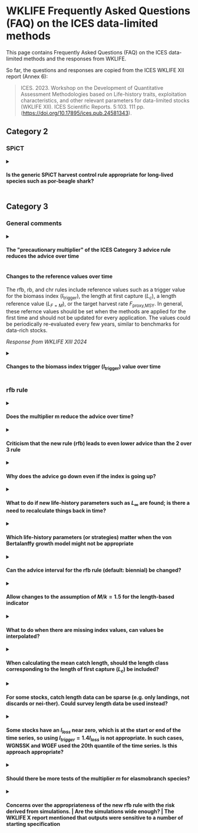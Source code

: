 # WKLIFE Frequently Asked Questions (FAQ) on the ICES data-limited methods

This page contains Frequently Asked Questions (FAQ) on the ICES data-limited methods and the responses from WKLIFE.

So far, the questions and responses are copied from the ICES WKLIFE XII report (Annex 6):

> ICES. 2023. Workshop on the Development of Quantitative Assessment Methodologies based on Life-history traits, exploitation characteristics, and other relevant parameters for data-limited stocks (WKLIFE XII). ICES Scientific Reports. 5:103. 111 pp. (<https://doi.org/10.17895/ices.pub.24581343>).

## Category 2

### SPiCT

<details>

<summary>

#### Is the generic SPiCT harvest control rule appropriate for long-lived species such as por-beagle shark?

</summary>

TODO

*Question source: WGEF for WKLIFE XII 2023*

</details>

## Category 3

### General comments

<details>

<summary>

#### The "precautionary multiplier" of the ICES Category 3 advice rule reduces the advice over time

</summary>

-   ICES uses three methods to calculate the advice for Category 3 data-limited stocks (excluding short-lived species). These are the "rfb rule" for species with slower individual growth, the "chr rule" for stocks with medium individual growth, and the "rb rule" for stocks for which no reliable length data from the catch is available. These three methods include a multiplier in the calculation of the catch advice, which ensures that the catch advice leads to long-term precautionary management advice. Precautionary in this context means that the risk of the stock being depleted is reduced to a low level.
-   For the rfb rule and the chr rule, this multiplier does not lead to a continuous reduction of the catch advice every time the rules are applied. Instead, the multiplier acts as a correction factor and changes the management targets of these advice rules. If a stock is estimated to be below this corrected management target, the advice value will be reduced. However, if a stock is estimated to be at or above this management target, the multiplier does not reduce the advice further.
-   The third advice rule, the "rb rule", was only proposed as a method of last resort and should be avoided if possible. This rule is used when no reliable length data are available. Contrary to the rfb and chr rules, the rb rule does not include a management target and simply adjusts the catch advice based on the stock trend, as observed with the stock index. The rb rule likely reduces the catch advice over time with the multiplier. This is needed to ensure that (1) the management advice is precautionary in the long term, (2) the depletion risk is not greater than for the other methods, and (3) the depletion risk does not increase over time. This situa-tion can be avoided when length data are available that are representative of the catch of the stock. These length data allow the application of the rfb or chr rules, which do not lead to a continuous reduction in the catch advice. A single year of length data can be enough to move away from the rb rule to either the rfb or chr rule.

*Question source: Scottish Fishermen's Federation for WKLIFE XII 2023*

</details>

#### Changes to the reference values over time

</summary>

The rfb, rb, and chr rules include reference values such as a trigger value for the biomass index ($I_\text{trigger}$), the length at first capture ($L_c$), a length reference value ($L_{F=M}$), or the target harvest rate $F_\text{proxy,MSY}$. In general, these refernce values should be set when the methods are applied for the first time and should not be updated for every application. The values could be periodically re-evaluated every few years, similar to benchmarks for data-rich stocks.

_Response from WKLIFE XIII 2024_

</details>

<details>
<summary>  
    
#### Changes to the biomass index trigger ($I_\text{trigger}$) value over time

</summary>

See the response to [changes to the reference values over time](#changes-to-the-reference-values-over-time) for a general response.

_Specific considerations for the biomass index trigger:_

The biomass safeguard $b$ of the rfb, rb, and chr rules is defined as

$$b = \text{min} \left( 1, \frac{I_{y-1}}{I_\text{trigger}} \right)$$

where the current biomass index value ($I_{y-1}$) is compared to a trigger value ($I_\text{trigger}$). If the most recent biomass index value falls below $I_\text{trigger}$, the biomass safeguard reduces the advised catch. In the absence of further information, $I_\text{trigger}$ is generically defined based on lowest observed biomass index value ($I_\text{trigger}= 1.4I_\text{loss}$).

During the first application of the rfb/rb/chr rules, $I_\text{loss}$ is typically defined as the biomass index value in a specific year. In subsequent applications of the rfb/rb/chr rule, $I_\text{loss}$ should *NOT* be re-defined with biomass index values from new data years.

Some biomass indices are derived by modelling or standardising survey data. This means that the biomass index time series may. In this case, the calculation of $I_\text{trigger}$ should be based on the new value for $I_\text{loss}$ from the same reference year (defined during the first application of the rfb/rb/chr rule). The R package `cat3advice` allows the definition of $I_\text{trigger}$ based on a reference year (see the [package vignette](https://github.com/shfischer/cat3advice/blob/main/vignettes/cat3advice.md#biomass-safeguard-b) for more details):

```
library(cat3advice)
data(ple7e_idx) # example data
# define Itrigger with a reference year for Iloss
b(ple7e_idx, yr_ref = 2007)
```

The reference year for $I_\text{loss}$ should generally not be changed. In a modelled biomass index, the year in which $I_\text{loss}$ is observed may change to a different (historical) year. In such a case, the appropriateness of the biomass index to provide catch advice should be carefully considered. Should the change be caused by a correction of errors in historical survey data, this may warrant a change of $I_\text{loss}$ but will need to be documented (and possibly reviewed).

_Response from WKLIFE XIII 2024_

</details>


### rfb rule

<details>

<summary>

#### Does the multiplier m reduce the advice over time?

</summary>

There is sometimes the incorrect perception that the multiplier of the rfb and chr rules continuously decreases the catch advice over time. The multiplier of the empirical harvest control rules is a tuning parameter that ensures that the advice follows the ICES precautionary approach. The components of the harvest control rules are multiplicative, this means that the multiplier can be thought of as adjusting the target of the harvest control rules, i.e. the reference length in component f of the rfb rule and the target harvest rate of the chr rule. This principle is illustrated in the following equation for the rfb rule:

$$A_{y+1} = A_y\ r\ f\ b\ x = A_y\ r\ \frac{L_{y-1}}{L_{F=M}}\ b\ x = A_y\ r\ \frac{L_{y-1}}{L_{F=M}/x}\ b = A_y\ r\ \frac{L_{y-1}}{L'_{F=M}}\ b$$

where $A_{y+1}$ is the new catch advice, $A_y$ the previous catch advice, $r$, $f$, and $b$ the components of the rfb rule, $x$ the multiplier, $L_{y-1}$ the mean catch length, and $L_{F=M}$ the MSY proxy reference length.

Response copied from WKLIFE XI report (ICES, 2023, Section 2.2.8, page 28): 
* ICES. 2023. Eleventh Workshop on the Development of Quantitative Assessment Methodologies based on LIFE-history traits, exploitation characteristics, and other relevant parameters for data-limited stocks (WKLIFE XI). ICES Scientific Reports. 5:21. 74 pp. (<https://doi.org/10.17895/ices.pub.22140260>).

*Question source: WGDEEP for WKLIFE XII 2023*

</details>

<details>

<summary>

#### Criticism that the new rule (rfb) leads to even lower advice than the 2 over 3 rule

</summary>

The 2 over 3 rule was implemented in 2012 as an interim measure based on the best available science at that time. Re-evaluation of this method through simulation has shown that the 2 over 3 rule does not follow the ICES precautionary approach and can increase the risk of stock depletion over time. This means that the catch advice from the 2 over 3 rule in many cases was higher than it should have been. The new rfb rule was implemented after extensive simulation testing and review and was designed to explicitly follow the ICES precautionary approach and the MSY approach. This means that the catch advice from the rfb rule may be lower than from the 2 over 3 rule but this is required to follow ICES management objectives.

*Question source: WGDEEP for WKLIFE XII 2023*

</details>

<details>

<summary>

#### Why does the advice go down even if the index is going up?

</summary>

The previous 2 over 3 rule calculated catch advice based on the trend from a bio-mass index. In addition to this, the rfb rule also considers (1) the exploitation of the stock based on catch-length data and (2) includes a biomass safeguard that reduces the catch advice if the biomass index falls below a trigger value. The catch advice calculated with the rfb rule is a result of all these considerations combined. Furthermore, the trend in the biomass index is calculated by using data from the most recent five years, i.e. an increase in the index in a single year does not necessarily result in a positive biomass trend.

*Question source: WGDEEP for WKLIFE XII 2023*

</details>

<details>

<summary>

#### What to do if new life-history parameters such as $L_\infty$ are found; is there a need to recalculate things back in time?

</summary>

There is no need to annually update life-history parameters. If new growth pa-rameters are available and these are substantially different from previous esti-mates, these should be used. To ensure consistency in the calculation, derived values such as the reference length LF=M should also be updated and the historical mean catch length compared to this new reference length. Growth parameters and derived metrics such as the reference length should be periodically reevalu-ated, e.g. every 3-5 years, following a similar schedule to benchmarks for Catego-ry 1 data-rich stocks, but kept constant in-between unless there is compelling new evidence for a change.

*Question source: WGDEEP for WKLIFE XII 2023*

</details>

<details>

<summary>

#### Which life-history parameters (or strategies) matter when the von Bertalanffy growth model might not be appropriate

</summary>

-   The individual growth rate (von Bertalanffy $k$) is only used to decide which method or multiplier is used and a rough estimate is enough, e.g. is $k$ below $0.2\ year^{-1}$ or not. The only other growth parameter used for the rfb rule is the asymptotic length L∞, which is used in the calculation of the reference length $L_{F=M}$ but the actual shape of the growth curve is less important.

*Question source: WGDEEP for WKLIFE XII 2023*

</details>

<details>

<summary>

#### Can the advice interval for the rfb rule (default: biennial) be changed?

</summary>

-   The ICES technical guidelines recommend the implementation of the rfb rule with a biennial advice interval (ICES, 2022). WKLIFE XI (ICES, 2023) was asked if the rfb rule could be applied on an annual basis and concluded that this is unlike-ly to increase the risk of stock depletion but has the undesirable feature of reduc-ing the long-term catch and should only be used in exceptional cases when asked for by ICES advice requesters (ICES, 2023, 2.2.4.1, page 21). Other advice intervals (from one to five years) were included in the generic testing of the rfb rule (Fischer et al., 2021a,b) but the biennial advice interval appeared to work best. Longer advice intervals can reduce the reactivity of the rfb rule and may increase the risk of stock depletion because the catch cannot be reduced fast enough.

*References* 

* Fischer, S. H., De Oliveira, J. A. A., Mumford, J. D., & Kell, L. T. 2021a. Using a genetic algorithm to optimize a data-limited catch rule. ICES Journal of Marine Science, 78: 1311–1323. (<https://doi.org/10.1093/icesjms/fsab018>). 

* Fischer, S. H., De Oliveira, J. A. A., Mumford, J. D., & Kell, L. T. 2021b. Application of explicit precautionary principles in data-limited fisheries management. ICES Journal of Marine Science, 78: 2931–2942. (<https://doi.org/10.1093/icesjms/fsab169>). 

* ICES. 2022. ICES technical guidance for harvest control rules and stock assessments for stocks in categories 2 and 3. In Report of ICES advisory committee, 2022. ICES advice 2022, section 16.4.11. 20 pp. International Council for the Exploration of the Sea. (<https://doi.org/10.17895/ices.advice.19801564>). 

* ICES. 2023. Eleventh Workshop on the Development of Quantitative Assessment Methodologies based on LIFE-history traits, exploitation characteristics, and other relevant parameters for data-limited stocks (WKLIFE XI). ICES Scientific Reports. 5:21. 74 pp. (<https://doi.org/10.17895/ices.pub.22140260>).

*Question source: WGDEEP for WKLIFE XII 2023*

</details>

<details>

<summary>

#### Allow changes to the assumption of $M/k=1.5$ for the length-based indicator

</summary>

The assumption of $M/k=1.5$ is solely used for a simple calculation of the reference length $L_{F=M}$. This simplification of reality was shown to be appropriate in simulation testing even if the reality (operating model) was different and the parameterisation of the rfb rule with its multipliers accounts for potential deviations. Deviations from $M/k=1.5$ are possible following Jardim et al. (2015; Appendix A):

$$L_{F=γM,k=θM} = \frac{\theta L_\infty + L_c \(\gamma + 1\)}{\theta + \gamma +1}$$

where $\gamma$ links the natural mortality $M$ to fishing mortality $F$ as the proxy for MSY, $\theta$ links the von Bertlanffy $k$ to $M$, $L_\infty$ is the asymptotic length and $L_c$ is the length at first capture.

The function for the calculation of the reference length in the `cat3advice` R package (`Lref()`) includes an argument (`Mk`) to change the $M/k$ ratio to any user-defined value.

*References* 

* Jardim, E., Azevedo, M., and Brites, N. M. 2015. Harvest control rules for data-limited stocks using length-based reference points and survey biomass indices. Fisheries Research, 171: 12–19. (<https://doi.org/10.1016/j.fishres.2014.11.013>).

*Question source: WGDEEP for WKLIFE XII 2023*

</details>

<details>

<summary>

#### What to do when there are missing index values, can values be interpolated?

</summary>

In general, interpolating missing index values is not recommended because this would imply information is available when it does not exist. This is an area that needs further consideration.

*Question source: WGDEEP for WKLIFE XII 2023*

</details>

<details>

<summary>

#### When calculating the mean catch length, should the length class corresponding to the length of first capture ($L_c$) be included?

</summary>

The ICES technical guidelines specify that only length classes above $L_c$ should be considered. Whether $L_c$ is included or not does not really matter as long as it is done consistently between years. The `cat3advice` R package function for calculating mean catch length (`Lmean`) includes $L_c$ by default, but this can be turned off by setting the argument `include_Lc=FALSE`.

*Question source: WGEF for WKLIFE XII 2023*

</details>

<details>

<summary>

#### For some stocks, catch length data can be sparse (e.g. only landings, not discards or nei-ther). Could survey length data be used instead?

</summary>

Some work on this issue was presented at WKLIFE XII (ICES, 2023). The conclusion was that it might be possible to use survey length data if no or insufficient (commercial) length data are available. The length at first capture $L_c$ should still be estimated from catch data because the $L_c$ from survey data might be too low and bias the reference length $L_{F=M}$.

*References* 

* ICES. 2023. Workshop on the Development of Quantitative Assessment Methodologies based on Life-history traits, exploitation characteristics, and other relevant parameters for data-limited stocks (WKLIFE XII). ICES Scientific Reports. 5:103. 111 pp. (<https://doi.org/10.17895/ices.pub.24581343>).

*Question source: WGEF for WKLIFE XII 2023*

</details>

<details>

<summary>

#### Some stocks have an $I_{loss}$ near zero, which is at the start or end of the time series, so using $I_{trigger} = 1.4 I_{loss}$ is not appropriate. In such cases, WGNSSK and WGEF used the 20th quantile of the time series. Is this approach appropriate?

</summary>

ICES technical guidelines specify that $I_{trigger}$ is a value below which a stock’s productivity is thought to be impaired and offer a calculation based on the lowest observed index value, $I_{loss}$, if no other information is available. If index values are very low or questionable at the beginning, these values could be removed. Using the 20th percentile of the index time seems appropriate and will lead to a larger $I_{trigger}$. This means the biomass safeguard will already be applied at higher index values and is more precautionary than the default approach.

*Question source: WGEF for WKLIFE XII 2023*

</details>

<details>

<summary>

#### Should there be more tests of the multiplier $m$ for elasmobranch species?

</summary>

The Category 3 empirical harvest control rules (rfb/rb/chr) were tested for a wide range of scenarios and stocks, including slow-growing and long-lived species and elasmobranchs. These methods were tuned to be precautionary in the long term, so there is no immediate need for additional testing. Stock-specific simulations for specific stocks are encouraged, and the ICES technical guidelines encourage such work. The WKLIFE roadmap and proposed ToRs for the next WKLIFE meeting also include work on specific life histories, including considerations for elasmobranchs.

*Question source: WGEF for WKLIFE XII 2023*

</details>

<details>

<summary>

#### Concerns over the appropriateness of the new rfb rule with the risk derived from simulations. \| Are the simulations wide enough? \| The WKLIFE X report mentioned that outputs were sensitive to a number of starting specification

</summary>

The implementation of the new WKLIFE X methods for Category 3 stocks (rfb/rb/chr rules) is the culmination of more than five years of scientific work. The work has been developed under the supervision of the WKLIFE workshops, where it has also been reviewed (see reference list below). Furthermore, the scientific work has been pub-lished in five scientific articles in internationally renowned scientific journals, where the work was peer-reviewed by several independent reviewers (see reference list below). The simulations accounted for many scenarios, including different life histories, depletion scenarios, and sensitivity analyses. The methods were developed generically so that they are applicable to any ICES stock without requiring extensive stock-specific information. The catch advice might appear fairly low, but this is required to ensure management objectives are met in the long term. Additional more stock-specific data can be collected and used in case-specific analyses. However, this is a data and labour-intensive and expensive process but may lead to a higher catch advice.

*References*

-   Fischer, S. H., De Oliveira, J. A. A., & Kell, L. T. 2020. Linking the performance of a data-limited empirical catch rule to life-history traits. ICES Journal of Marine Science, 77: 1914-1926. (<https://doi.org/10.1093/icesjms/fsaa054>).

-   Fischer, S. H., De Oliveira, J. A. A., Mumford, J. D., & Kell, L. T. 2021a. Using a genetic algorithm to optimize a data-limited catch rule. ICES Journal of Marine Science, 78: 1311–1323. (<https://doi.org/10.1093/icesjms/fsab018>).

-   Fischer, S. H., De Oliveira, J. A. A., Mumford, J. D., & Kell, L. T. 2021b. Application of explicit precautionary principles in data-limited fisheries management. ICES Journal of Marine Science, 78: 2931–2942. (<https://doi.org/10.1093/icesjms/fsab169>).

-   Fischer, S. H., De Oliveira, J. A., Mumford, J. D., & Kell, L. T. 2022. Exploring a relative harvest rate strategy for moderately data-limited fisheries management. ICES Journal of Marine Science, 79: 1730-1741. (<https://doi.org/10.1093/icesjms/fsac103>).

-   Fischer, S. H., De Oliveira, J. A., Mumford, J. D., & Kell, L. T. 2023. Risk equivalence in data‐limited and data‐rich fisheries management: An example based on the ICES advice framework. Fish and Fisheries, 24: 231-247. (<https://doi.org/10.1111/faf.12722>).

-   ICES. 2017. Report of the ICES Workshop on the Development of Quantitative Assessment Methodologies based on Life-history traits, exploitation characteristics, and other relevant parameters for data-limited stocks in categories 3-6 (WKLIFE VII). ICES CM 2017/ACOM:43.

-   ICES. 2018. Report of the Eighth Workshop on the Development of Quantitative Assessment Methodologies based on LIFE-history traits, exploitation characteristics, and other relevant parameters for data-limited stocks (WKLIFE VIII). ICES CM 2018/ACOM:40.

-   ICES. 2019. Ninth Workshop on the Development of Quantitative Assessment Methodologies based on LIFE-history traits, exploitation characteristics, and other relevant parameters for data-limited stocks (WKLIFE IX). ICES Scientific reports, 1:131. (<https://doi.org/10.17895/ices.pub.5550>)

-   ICES. 2020a. Tenth Workshop on the Development of Quantitative Assessment Methodologies based on LIFE-history traits, exploitation characteristics, and other relevant parameters for data-limited stocks (WKLIFE X). ICES Scientific reports, 2:98, 72 pp. (<https://doi.org/10.17895/ices.pub.5985>).

-   ICES. 2022. ICES technical guidance for harvest control rules and stock assessments for stocks in categories 2 and 3. In Report of ICES advisory committee, 2022. ICES advice 2022, section 16.4.11. 20 pp. (<https://doi.org/10.17895/ices.advice.19801564>).

-   ICES. 2023a. Eleventh Workshop on the Development of Quantitative Assessment Methodologies based on LIFE-history traits, exploitation characteristics, and other relevant parameters for data-limited stocks (WKLIFE XI). ICES Scientific Reports. 5:21. 74 pp. (<https://doi.org/10.17895/ices.pub.22140260>).

-   ICES. 2023b. Workshop on the Development of Quantitative Assessment Methodologies based on Life-history traits, exploitation characteristics, and other relevant parameters for data-limited stocks (WKLIFE XII). ICES Scientific Reports. 5:103. 111 pp. (<https://doi.org/10.17895/ices.pub.24581343>).

*Question source: Scottish Fishermen's Federation for WKLIFE XII 2023*

</details>
